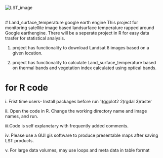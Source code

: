 ![LST_image](https://user-images.githubusercontent.com/25448193/161737372-12a5c621-d50c-486b-8bc9-d53c802b18ac.png)



</br>
# Land_surface_temperature google earth engine
This project for monitoring satellite image based landsurface temperature rapped around Google earthengine. There will be a seperate project in R for easy data trasfer for statistical analysis.

1. project has functionality to download Landsat 8 images based on a given location.

2. project has functionality to calculate Land_surface_temperature based on thermal bands and vegetation index calculated using optical bands.

# for R code
i. Frist time users-
   Install packages before run 
    1)ggplot2
    2)rgdal
    3)raster

ii. Open the code in R. Change the 
    working directory name and image names, and run. 
	
iii.Code is self explanetary with frequently added comments.

iv. Please use a GUI gis software to produce presentable
    maps after saving LST products. 
	
 v. For large data volumes, may use loops and meta data in table format
